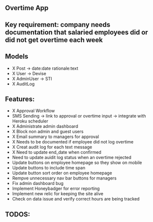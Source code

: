 ## Overtime App

## Key requirement: company needs documentation that salaried employees did or did not get overtime each week

## Models
- X Post -> date:date rationale:text
- X User -> Devise
- X AdminUser -> STI
- X AuditLog

## Features:
- X Approval Workflow
- SMS Sending -> link to approval or overtime input -> integrate with Heroku scheduler
- X Administrate admin dashboard
- X Block non admin and guest users
- X Email summary to managers for approval
- X Needs to be documented if employee did not log overtime
- X Creat audit log for each text message
- X Need to update end_date when confirmed
- Need to update auidit log status when an overtime rejected
- Update buttons on employee homepage so they show on mobile
- Update buttons to include time span
- Update button sort order on employee homepage
- Rempve unnecessary nav bar buttons for managers
- Fix admin dashboard bug
- Implement Honeybadger for error reporting
- Implement new relic for keeping the site alive
- Check on data issue and verify correct hours are being tracked

##  TODOS: